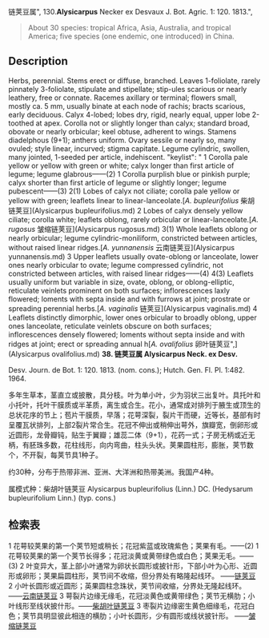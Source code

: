 链荚豆属",
130.**Alysicarpus** Necker ex Desvaux J. Bot. Agric. 1: 120. 1813.",

> About 30 species: tropical Africa, Asia, Australia, and tropical America; five species (one endemic, one introduced) in China.

## Description
Herbs, perennial. Stems erect or diffuse, branched. Leaves 1-foliolate, rarely pinnately 3-foliolate, stipulate and stipellate; stip-ules scarious or nearly leathery, free or connate. Racemes axillary or terminal; flowers small, mostly ca. 5 mm, usually binate at each node of rachis; bracts scarious, early deciduous. Calyx 4-lobed; lobes dry, rigid, nearly equal, upper lobe 2-toothed at apex. Corolla not or slightly longer than calyx; standard broad, obovate or nearly orbicular; keel obtuse, adherent to wings. Stamens diadelphous (9+1); anthers uniform. Ovary sessile or nearly so, many ovuled; style linear, incurved; stigma capitate. Legume cylindric, swollen, many jointed, 1-seeded per article, indehiscent.
  "keylist": "
1 Corolla pale yellow or yellow with green or white; calyx longer than first article of legume; legume glabrous——(2)
1 Corolla purplish blue or pinkish purple; calyx shorter than first article of legume or slightly longer; legume pubescent——(3)
2(1) Lobes of calyx not ciliate; corolla pale yellow or yellow with green; leaflets linear to linear-lanceolate.[*A. bupleurifolius* 柴胡链荚豆](Alysicarpus bupleurifolius.md)
2 Lobes of calyx densely yellow ciliate; corolla white; leaflets oblong, rarely orbicular or linear-lanceolate.[*A. rugosus* 皱缩链荚豆](Alysicarpus rugosus.md)
3(1) Whole leaflets oblong or nearly orbicular; legume cylindric-moniliform, constricted between articles, without raised linear ridges.[*A. yunnanensis* 云南链荚豆](Alysicarpus yunnanensis.md)
3 Upper leaflets usually ovate-oblong or lanceolate, lower ones nearly orbicular to ovate; legume compressed cylindric, not constricted between articles, with raised linear ridges——(4)
4(3) Leaflets usually uniform but variable in size, ovate, oblong, or oblong-elliptic, reticulate veinlets prominent on both surfaces; inflorescences laxly flowered; loments with septa inside and with furrows at joint; prostrate or spreading perennial herbs.[*A. vaginalis* 链荚豆](Alysicarpus vaginalis.md)
4 Leaflets distinctly dimorphic, lower ones orbicular to broadly oblong, upper ones lanceolate, reticulate veinlets obscure on both surfaces; inflorescences densely flowered; loments without septa inside and with ridges at joint; erect or spreading annual h[*A. ovalifolius* 卵叶链荚豆",](Alysicarpus ovalifolius.md)
**38. 链荚豆属 Alysicarpus Neck. ex Desv.**

Desv. Journ. de Bot. 1: 120. 1813. (nom. cons.); Hutch. Gen. Fl. Pl. 1:482. 1964.

多年生草本，茎直立或披散，具分枝。叶为单小叶，少为羽状三出复叶。具托叶和小托叶，托叶干膜质或半革质，离生或合生。花小，通常成对排列于腋生或顶生的总状花序的节上；苞片干膜质，早落；花萼深裂，裂片干而硬，近等长，基部有时呈覆瓦状排列，上部2裂片常合生。花冠不伸出或稍伸出萼外，旗瓣宽，倒卵形或近圆形，龙骨瓣钝，贴生于翼瓣；雄蕊二体（9+1），花药一式；子房无柄或近无柄，有胚珠多数，花柱线形，向内弯曲，柱头头状。荚果圆柱形，膨胀，荚节数个，不开裂，每荚节具1种子。

约30种，分布于热带非洲、亚洲、大洋洲和热带美洲。我国产4种。

属模式种：柴胡叶链荚豆 Alysicarpus bupleurifolius (Linn.) DC. (Hedysarum bupleurifolium Linn.) (typ. cons.)

## 检索表

1 花萼较荚果的第一个荚节短或稍长；花冠紫蓝或玫瑰紫色；荚果有毛。——(2)
1 花萼较荚果的第一个荚节长得多；花冠淡黄或黄带绿色或白色；荚果无毛。——(3)
2 叶变异大，茎上部小叶通常为卵状长圆形或披针形，下部小叶为心形、近圆形或卵形；荚果扁圆柱形，荚节间不收缩，但分界处有略隆起线环。 ——[链荚豆](Alysicarpus%20vaginalis.md)
2 小叶长圆形或近圆形；英果圆柱念珠状，荚节间收缩，分界处无隆起线环。 ——[云南链荚豆](Alysicarpus%20yunnanensis.md)
3 萼裂片边缘无缘毛，花冠淡黄色或黄带绿色；荚节无横肋；小叶线形至线状披什形。——[柴胡叶链荚豆](Alysicarpus%20bupleurifolius.md)
3 枣裂片边缘密生黄色细缘毛，花冠白色；荚节具明显彼此相连的横肋；小叶长圆形，少有圆形或线状披针形。 ——[皱缩链荚豆](Alysicarpus%20rugosus.md)

